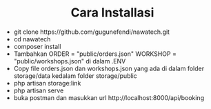 <h1 align="center">Cara Installasi</h1>
<ul>
    <li>git clone https://github.com/gugunefendi/nawatech.git</li>
    <li>cd nawatech</li>
    <li>composer install</li>
    <li>Tambahkan ORDER = "public/orders.json" WORKSHOP = "public/workshops.json" di dalam .ENV</li>
    <li>Copy file orders.json dan workshops.json yang ada di dalam folder storage/data kedalam folder storage/public</li>
    <li>php artisan storage:link</li>
    <li>php artisan serve</li>
    <li>buka postman dan masukkan url http://localhost:8000/api/booking</li>
</ul>
